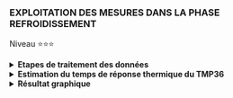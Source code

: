 ### EXPLOITATION DES MESURES DANS LA PHASE REFROIDISSEMENT

Niveau ⭐⭐⭐

<details>
     <summary><b>Etapes de traitement des données</b></summary><br>

><details>
>     <summary><b>1 Chargement du fichier dans Excel</b></summary><br>
>
> Ouvrir $Excel$ et charger le fichier $mesure\\_cooling.txt$.<br>
> Il faut pré-formater ce fichier sur les 3 aspects suivants :<br>
>
>   - Les champs du fichier sont délimités par le caractère point-virgule $;$.
>   - Le fichier contient une en-tête $Dij0; Dij1; time$.
>   - Pour la colonnes $time$, sélectionner le ***point*** en tant que **séparateur décimal**.
>
></details>
>
><details>
>     <summary><b>2 Normaliser la colonne Dij0</b></summary><br>
>
>><details>
>><summary><b>Pré traitement</b></summary><br>
>>
>>-  ( 1a ) Insérer sept lignes, en haut de feuille, pour laisser de la place pour les calculs qui suivent.
>>-  ( 1b ) Insérer une colonne $[A]$ pour laisser de la place pour les calculs qui suivent.
>>-  ( 2 ) Nommer la colonne $[E]$ par le label $Gap$. Les cellules contiendrons $Gap(t_{I}) = Dij1(t_{I}) - Dij0(t_{I})$
>>-  ( 3 ) Calculer les valeurs : Cellule $[B4] = MAX(Dij0)$ et Cellule $[B5] = MIN(Dij0)$ avec $t_{I} \in [0,0001; t_{60s}]$.
>>-  ( 4 ) En colonne $[G]$ et suivantes, calculer les distributions des valeurs de $Dij0$ comprisent entre $[MIN(Dij0),MAX(Dij0]$
>>-  ( 5 ) Nommer la colonne $[F]$ par le label $Gap\\\_glis$. Calculer la moyenne glissante tel que $\forall I \in [9, I_{Max}]$   $$F_{I} = \frac{1}{8}*\sum_{i=I}^{I+8} E_{I}$$<br>
>>- **Les formules sont résumées ci-dessous :** <br>
>>
>>![](https://github.com/Dmtmgrls/RPi_spi_mcp3002/blob/main/Documents/PICTURES/Excel_cooling_step_2_a.png)<br><br>
>>
>>- **Le résultat de ces formules est le suivant :**<br>
>>
>>![](https://github.com/Dmtmgrls/RPi_spi_mcp3002/blob/main/Documents/PICTURES/Excel_cooling_step_2_b.png)<br><br>
>> 
>>- **On constate que :**
>>   -    Les valeurs de $Dij0$ sont comprises entre **223** et **230** bits.<br>
>>      -    Les valeurs **224** et **225** sont les plus fréquentes, et elles rentrent dans la catégorie $\pm 1 bit$.<br>
>>      -    Les autres valeurs sont **_incertaines_** puisqu'en théorie $Dij0$ est **_constante_**.<br><br> 
>>- **Il faut maintenant répondre à la question :** Quelle est la valeur $DIJ0$<br>
>>   -  tel que $\forall$  $t_{I} \in [0,0001; t_{60s}]$  $Dij0(t_{I}) = DIJ0$ ?<br><br>
>></details>
>><details>
>>    <summary><b>Consolidation et courbe</b></summary><br>
>>
>>
>>- **Insérer la courbe suivante :** <br>
>>    - Abcisses : $time$
>>    - Ordonnées : $Gap$ (en bleu), $Gap\\_glis$ en rouge.<br><br>
>>
>>![](https://github.com/Dmtmgrls/RPi_spi_mcp3002/blob/main/Documents/PICTURES/Excel_cooling_step_2_c.png)<br><br>
>>
>>- **On constate que :**
>>   - La courbe correspondant au $Gap\\_glis$ montre l'effet de la moyenne glissante qui lisse ces dispersions
>>     sans pour autant masquer la forme en escalier de la courbe associée à $Gap$.<br>
>>
>>    - Dans les premières secondes du refroidissement les mesures sont aberrantes.
>>    - Si l'on fait un $Zoom$ sur ces premières secondes on obtient la courbe ci-dessous :<br>
>>
>>![](https://github.com/Dmtmgrls/RPi_spi_mcp3002/blob/main/Documents/PICTURES/Excel_cooling_step_2_cbis.png)<br><br> 
>>
>>- **On constate que :**
>>    -  La partie où  $t_{I} \in [0.0; 0.7]$ le TMP36 est encore tenu, pas de problème.
>>    -  La partie où  $t_{I} \in [0.7; 1.4]$ le TMP36 est en cours d'être relâché.
>>       Le TMP36 étant monté sur une platine de test sans soudure, tous mouvements perturbent les connexions.
>>    -  La partie où  $t_{I} \in [1.4, t_{60s}]$  le TMP36 n'est plus tenu, tout rentre dans l'ordre.<br>
>>
>>- **Il faut donc modifier la référence temporelle :**
>>   
>>    -  ( 1 ) Insérer une colonne entre les colonnes **[D]** et  **[E]**.
>>    -  ( 2 ) Affecter le nom $time_{d}$ à la colonne **[E]**
>>    -  ( 3 ) $\forall t_{I} \in [0.0001, t_{60s}]$  $E_{I} = D_{I} -  1.40023$ secondes <br>
>>    -  ( 4 ) Supprimer les lignes des mesures antérieures tel que $t_{I} \lt 1,40023$ seconde
>>    -  ( 5 ) Puisque les valeurs $Dij0 = 24$ sont les plus représentatives, nous imposons  $\forall t_{I}$ $\in [0.0000, t_{60s}]$  $B_{I} = 224$<br>
>>
>>![](https://github.com/Dmtmgrls/RPi_spi_mcp3002/blob/main/Documents/PICTURES/Excel_cooling_step_2_d.png)<br><br> 
>>
>></details>
></details>
>
><details>
>    <summary><b>3 Mise en oeuvre du model</b></summary><br>
>
>><details>
>>    <summary><b>Ajout de la formule mathématique du model.</b></summary><br>
>>
>>- ( 1 ) Ecrire respectivement dans les cellules ***H3, H4, H5*** les labels  $\tau$, $\epsilon$ , $Gap\\\_glis\\\_Max$ <br>
>>- ( 2 ) Nommer respectivement les cellules ***I3, I4, I5*** par __"Tau", "Epsilon" , "Gap_glis_Max"__ <br>
>>- ( 2bis ) Écrire respectivement les cellules ***I3, I4, I5*** les valeurs  __10, 1 , 24__ <br>
>>- ( 3 ) Donner à la cellule ***H8*** le titre _"model"_.
>>- ( 3bis ) Les cellules $H_{k}$ continnent la formule  $=Gap\\\_glis\\\_Max * EXP(- E_{k} / (Tau))$<br><br>
>>
>>- **Ci-dessous les formules, et le résultat de ces formules :**     
>>
>>![](https://github.com/Dmtmgrls/RPi_spi_mcp3002/blob/main/Documents/PICTURES/Excel_cooling_step_2_e.png)<br><br>
>>
>>
>>![](https://github.com/Dmtmgrls/RPi_spi_mcp3002/blob/main/Documents/PICTURES/Excel_cooling_step_2_ebis.png)<br><br>
>>
>></details>
>>
>><details>
>>    <summary><b>Ajout des calculs des moindres carrés</b></summary><br>
>>
>> Le principe est de minimiser la ***sommes des carrés des écart*** entre le _model_ et _la moyenne glissante_.<br>
>> C'est à dire minimiser l'erreur en faisant varier la valeur de $\tau$ :
>>
>> Pour simplifier la recherche manuelle de la valeur optimale de $\tau$ nous calculons l'effet de la variation de $\tau$ d'une valeur de $\pm\epsilon$:
>>- $K_{d} = model(time_{d}, \tau -\epsilon)) - Gap\\\_glis(time_{d})$
>>- $L_{d} = model(time_{d}, \tau )) - Gap\\\_glis(time_{d})$
>>- $M_{d} = model(time_{d}, \tau +\epsilon)) - Gap\\\_glis(time_{d})$
>>
>> $$erreur_{minimale} = \sum_{d=0}^{N} (model(time_{d}, \tau_{optimale})) - Gap\\\_glis(time_{d}))^{2}$$
>> 

>>- **Les formules à placer dans les cellules sont celles-ci :**
>>
>>- Pour $i \in [9, N]$<br>
>>
>>    -   Cellule **[Ki]** contient la formules Excel : $=(Gi-Gap\\_glis\\_Max*exp(-Ei/(Tau-Epsilon)))^2$
>>    -   Cellule **[Li]** contient la formules Excel : $=(Gi--Gap\\_glis\\_Max*exp(-Ei/Tau))^2$
>>    -   Cellule **[Mi]** contient la formules Excel : $=(Gi-Gap\\_glis\\_Max*exp(-Ei/(Tau+Epsilon)))^2$
>>
>>- Pour les cellules **[K7], [L7], [M7]**, on calcul la somme des carrés.<br>
>>
>>    -   Cellule **[K7]** contient la formules Excel : $=SOMME(K7:K_{N})$
>>    -   Cellule **[L7]** contient la formules Excel : $=SOMME(L7:L_{N})$
>>    -   Cellule **[M7]** contient la formules Excel : $=SOMME(M7:M_{N})$
>>
>>
>>- **De façon à aboutir à ceci du point de vue des formules :** 
>>
>>![](https://github.com/Dmtmgrls/RPi_spi_mcp3002/blob/main/Documents/PICTURES/Excel_cooling_step_2_f.png)<br><br>
>>
>>
>>- **De façon à aboutir à ceci du point de vue des résultats :** 
>>
>>![](https://github.com/Dmtmgrls/RPi_spi_mcp3002/blob/main/Documents/PICTURES/Excel_cooling_step_2_fbis.png)<br><br>
>>
>></details>
></details>
>
</details>
<details>
    <summary><b>Estimation du temps de réponse thermique du TMP36</b></summary><br>

><details>
>    <summary><b>Méthode d'estimation</b></summary><br>
>
>- Estimation initiale :
>    - Le temps de mesure est de 60 secondes, prenons arbitrairement $\tau = 10 \pm5 secondes$<br><br>
>![](https://github.com/Dmtmgrls/RPi_spi_mcp3002/blob/main/Documents/PICTURES/Excel_cooling_step_2_g1.png)<br><br>
>
>- Estimation suivante : 
>    - Le résultat précédent nous indique que $\tau_{optimal}$ est **> 15 s**. Prenons arbitrairement $\tau = 20 \pm4 s$<br><br>
>![](https://github.com/Dmtmgrls/RPi_spi_mcp3002/blob/main/Documents/PICTURES/Excel_cooling_step_2_g2.png)<br><br>
>
>- Estimation suivante : 
>    -  Le résultat précédent nous indique que $\tau_{optimal}$ est **> 24 s**. Prenons arbitrairement $\tau = 25 \pm0.5 s$<br><br>
>![](https://github.com/Dmtmgrls/RPi_spi_mcp3002/blob/main/Documents/PICTURES/Excel_cooling_step_2_g3.png)<br><br>
>
>- Estimation suivante :
>    -  Le résultat précédent nous indique que $\tau_{optimal}$ est  **< 24,5 s**. Prenons arbitrairements $\tau = 23 \pm1 s$<br>
>       Et ainsi de suite jusqu'à ce que l'on estime que la précision est suffisante.<br><br>
> 
>![](https://github.com/Dmtmgrls/RPi_spi_mcp3002/blob/main/Documents/PICTURES/Excel_cooling_step_2_g4.png)<br>
> 
>- Ainsi, on trouve que $\tau_{optimal}$ s'approche de la valeur $23 \pm0.5$ <br><br>
>
     
></details>
>
><details>
>    <summary><b>Résultat graphique</b></summary><br>
>
>-  En bleu la courbe de $Gap(t_{d})$ correspondant aux mesures de la digitalisation.<br><br>
>-  En rouge la courbe de la moyenne glissante des mesures qui permet de lisser les abérrations de mesures.<br><br>
>-  En vert la courbe de modélisation d'équation $Gap_{model}(t_{d}) = Gap\\\_glis\\\_Max*(1-\exp(-\frac{t_{d}}{\tau}))$ avec $Gap\\\_glis\\\_Max = 26 bits$<br><br>
>-  le carré noir représente le point modélisé correspondant au temps de réponse du TMP36 en monté en température.<br><br>
>   Ce point est obtenu pour $t_{d} = \tau$ c'est à dire $Gap_{model}(\tau) = Gap\\\_glis\\\_Max*(1-\exp(-1)) = 26*0.632 = 16.4 bits$<br><br>
> 
>![](https://github.com/Dmtmgrls/RPi_spi_mcp3002/blob/main/Documents/PICTURES/Excel_warm_up_step_4_h5.png)<br>
>
</details>
